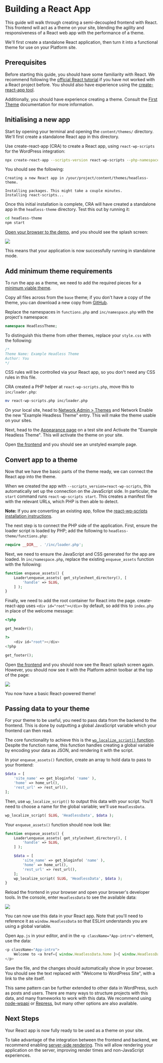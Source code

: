 # Building a React App

This guide will walk through creating a semi-decoupled frontend with React. This frontend will act as a theme on your site, blending the agility and responsiveness of a React web app with the performance of a theme.

We'll first create a standalone React application, then turn it into a functional theme for use on your Platform site.


## Prerequisites

Before starting this guide, you should have some familiarity with React. We recommend following the [official React tutorial](https://reactjs.org/tutorial/tutorial.html) if you have not worked with a React project before. You should also have experience using the [create-react-app tool](https://github.com/facebook/create-react-app).

Additionally, you should have experience creating a theme. Consult the [First Theme](docs://getting-started/first-theme.md) documentation for more information.


## Initialising a new app

Start by opening your terminal and opening the `content/themes/` directory. We'll first create a standalone React app in this directory.

Use create-react-app (CRA) to create a React app, using `react-wp-scripts` for the WordPress integration:

```sh
npx create-react-app --scripts-version react-wp-scripts --php-namespace="HeadlessTheme\Loader" headless-theme
```

You should see the following:

```
Creating a new React app in /your/project/content/themes/headless-theme.

Installing packages. This might take a couple minutes.
Installing react-scripts...
```

Once this initial installation is complete, CRA will have created a standalone app in the `headless-theme` directory. Test this out by running it:

```sh
cd headless-theme
npm start
```

[Open your browser to the demo](http://localhost:3000/), and you should see the splash screen:

![](./react-splash.png)

This means that your application is now successfully running in standalone mode.


## Add minimum theme requirements

To run the app as a theme, we need to add the required pieces for a [minimum viable theme](docs://getting-started/first-theme.md#theme-structure).

Copy all files across from the `base` theme; if you don't have a copy of the theme, you can download a new copy from [GitHub](https://github.com/humanmade/platform-skeleton/tree/master/content/themes/base).

Replace the namespaces in `functions.php` and `inc/namespace.php` with the project's namespace:

```php
namespace HeadlessTheme;
```

To distinguish this theme from other themes, replace your `style.css` with the following:

```css
/*
Theme Name: Example Headless Theme
Author: You
*/
```

CSS rules will be controlled via your React app, so you don't need any CSS rules in this file.

CRA created a PHP helper at `react-wp-scripts.php`, move this to `inc/loader.php`:

```sh
mv react-wp-scripts.php inc/loader.php
```

On your local site, head to [Network Admin > Themes](/wp-admin/network/themes.php) and Network Enable the new "Example Headless Theme" entry. This will make the theme usable on your sites.

Next, head to the [Appearance page](/wp-admin/themes.php) on a test site and Activate the "Example Headless Theme". This will activate the theme on your site.

Open [the frontend](/) and you should see an unstyled example page.


## Convert app to a theme

Now that we have the basic parts of the theme ready, we can connect the React app into the theme.

When we created the app with `--scripts_version=react-wp-scripts`, this automatically set up the connection on the JavaScript side. In particular, the `start` command runs `react-wp-scripts start`. This creates a manifest file with the relevant URLs, which PHP is then able to detect.

**Note:** If you are converting an existing app, follow the [react-wp-scripts installation instructions](https://github.com/humanmade/react-wp-scripts#installation--usage).

The next step is to connect the PHP side of the application. First, ensure the loader script is loaded by PHP; add the following to `headless-theme/functions.php`:

```php
require __DIR__ . '/inc/loader.php';
```

Next, we need to ensure the JavaScript and CSS generated for the app are loaded. In `inc/namespace.php`, replace the existing `enqueue_assets` function with the following:

```php
function enqueue_assets() {
	Loader\enqueue_assets( get_stylesheet_directory(), [
		'handle' => SLUG,
	] );
}
```

Finally, we need to add the root container for React into the page. create-react-app uses `<div id="root"></div>` by default, so add this to `index.php` in place of the welcome message:

```php
<?php

get_header();

?>
	<div id="root"></div>
<?php

get_footer();
```

Open [the frontend](/) and you should now see the React splash screen again. However, you should now see it with the Platform admin toolbar at the top of the page:

![](./react-theme.png)

You now have a basic React-powered theme!


## Passing data to your theme

For your theme to be useful, you need to pass data from the backend to the frontend. This is done by outputting a global JavaScript variable which your frontend can then read.

The core functionality to achieve this is the [`wp_localize_script()` function](https://developer.wordpress.org/reference/functions/wp_localize_script/). Despite the function name, this function handles creating a global variable by encoding your data as JSON, and rendering it with the script.

In your `enqueue_assets()` function, create an array to hold data to pass to your frontend:

```php
$data = [
	'site_name' => get_bloginfo( 'name' ),
	'home' => home_url(),
	'rest_url' => rest_url(),
];
```

Then, use `wp_localize_script()` to output this data with your script. You'll need to choose a name for the global variable; we'll use `HeadlessData`.

```php
wp_localize_script( SLUG, 'HeadlessData', $data );
```

Your `enqueue_assets()` function should now look like:

```php
function enqueue_assets() {
	Loader\enqueue_assets( get_stylesheet_directory(), [
		'handle' => SLUG,
	] );

	$data = [
		'site_name' => get_bloginfo( 'name' ),
		'home' => home_url(),
		'rest_url' => rest_url(),
	];
	wp_localize_script( SLUG, 'HeadlessData', $data );
}
```

Reload the frontend in your browser and open your browser's developer tools. In the console, enter `HeadlessData` to see the available data:

![](./react-data.png)

You can now use this data in your React app. Note that you'll need to reference it as `window.HeadlessData` so that ESLint understands you are using a global variable.

Open `App.js` in your editor, and in the `<p className="App-intro">` element, use the data:

```js
<p className="App-intro">
	Welcome to <a href={ window.HeadlessData.home }>{ window.HeadlessData.site_name }</a>
</p>
```

Save the file, and the changes should automatically show in your browser. You should see the text replaced with "Welcome to WordPress Site", with a link to the site itself.

This same pattern can be further extended to other data in WordPress, such as posts and users. There are many ways to structure projects with this data, and many frameworks to work with this data. We recommend using [node-wpapi](https://github.com/WP-API/node-wpapi) or [Repress](https://github.com/humanmade/repress), but many other options are also available.


## Next Steps

Your React app is now fully ready to be used as a theme on your site.

To take advantage of the integration between the frontend and backend, we recommend enabling [server-side rendering](ssr.md). This will allow rendering your application on the server, improving render times and non-JavaScript experiences.
